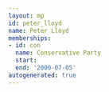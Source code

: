 ```yaml
---
layout: mp
id: peter_lloyd
name: Peter Lloyd
memberships:
- id: con
  name: Conservative Party
  start: 
  end: '2000-07-05'
autogenerated: true
---
```


